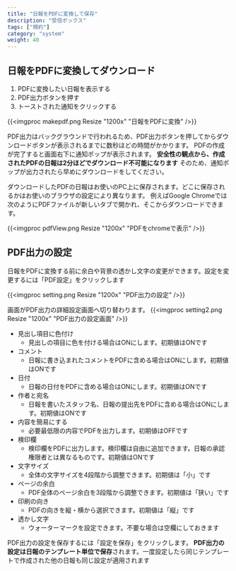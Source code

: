 ```yaml
---
title: "日報をPDFに変換して保存"
description: "受信ボックス"
tags: ["規約"]
category: "system"
weight: 40
---
```


## 日報をPDFに変換してダウンロード

1. PDFに変換したい日報を表示する
1. PDF出力ボタンを押す
1. トーストされた通知をクリックする

{{<imgproc makepdf.png Resize "1200x" "日報をPDFに変換" />}}

PDF出力はバックグラウンドで行われるため、PDF出力ボタンを押してからダウンロードボタンが表示されるまでに数秒ほどの時間がかかります。
PDFの作成が完了すると画面右下に通知ポップが表示されます。
**安全性の観点から、作成されたPDFの日報は2分ほどでダウンロード不可能になります**
そのため、通知ポップが出力されたら早めにダウンロードをしてください。

ダウンロードしたPDFの日報はお使いのPC上に保存されます。どこに保存されるかはお使いのブラウザの設定により異なります。
例えばGoogle Chromeでは次のようにPDFファイルが新しいタブで開かれ、そこからダウンロードできます。

{{<imgproc pdfView.png Resize "1200x" "PDFをchromeで表示" />}}


## PDF出力の設定

日報をPDFに変換する前に余白や背景の透かし文字の変更ができます。設定を変更するには「PDF設定」をクリックします


{{<imgproc setting.png Resize "1200x" "PDF出力の設定" />}}

画面がPDF出力の詳細設定画面へ切り替わります。
{{<imgproc setting2.png Resize "1200x" "PDF出力の設定画面" />}}

- 見出し項目に色付け
  - 見出しの項目に色を付ける場合はONにします。初期値はONです
- コメント
  - 日報に書き込まれたコメントをPDFに含める場合はONにします。初期値はONです
- 日付
  - 日報の日付をPDFに含める場合はONにします。初期値はONです
- 作者と宛名
  - 日報を書いたスタッフ名、日報の提出先をPDFに含める場合はONにします。初期値はONです
- 内容を簡易にする
  - 必要最低限の内容でPDFを出力します。初期値はOFFです
- 検印欄
  - 検印欄をPDFに出力します。検印欄は自由に追加できます。日報の承認権限者とは異なるものです。初期値はONです
- 文字サイズ
  - 全体の文字サイズを4段階から調整できます。初期値は「小」です
- ページの余白
  - PDF全体のページ余白を3段階から調整できます。初期値は「狭い」です
- 印刷の向き
  - PDFの向きを縦・横から選択できます。初期値は「縦」です
- 透かし文字
  - ウォーターマークを設定できます。不要な場合は空欄にしておきます

PDF出力の設定を保存するには「設定を保存」をクリックします。
**PDF出力の設定は日報のテンプレート単位で保存**されます。一度設定したら同じテンプレートで作成された他の日報も同じ設定が適用されます

